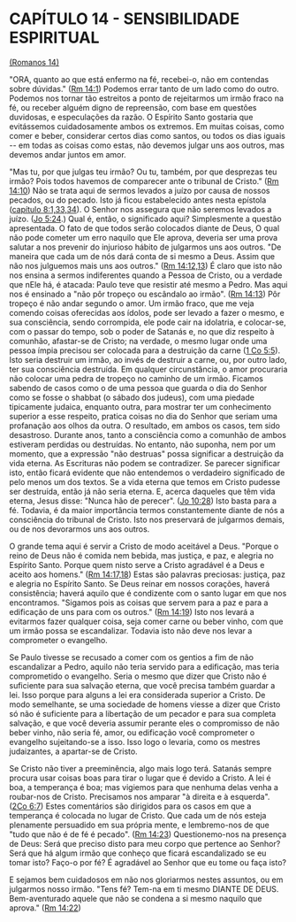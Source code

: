 # CAPÍTULO 14 - SENSIBILIDADE ESPIRITUAL 

[(Romanos 14)](http://bibliaonline.com.br/acf/rm/14)

&quot;ORA, quanto ao que está enfermo na fé, recebei-o, não em contendas sobre dúvidas.&quot; ([Rm 14:1](http://bibliaonline.com.br/acf/rm/14/1)) Podemos errar tanto de um lado como do outro. Podemos nos tornar tão estreitos a ponto de rejeitarmos um irmão fraco na fé, ou receber alguém digno de repreensão, com base em questões duvidosas, e especulações da razão. O Espírito Santo gostaria que evitássemos cuidadosamente ambos os extremos. Em muitas coisas, como comer e beber, considerar certos dias como santos, ou todos os dias iguais -- em todas as coisas como estas, não devemos julgar uns aos outros, mas devemos andar juntos em amor.

&quot;Mas tu, por que julgas teu irmão? Ou tu, também, por que desprezas teu irmão? Pois todos havemos de comparecer ante o tribunal de Cristo.&quot; ([Rm 14:10](http://bibliaonline.com.br/acf/rm/14/10)) Não se trata aqui de sermos levados a juízo por causa de nossos pecados, ou do pecado. Isto já ficou estabelecido antes nesta epístola ([capítulo 8:1,33,34](http://bibliaonline.com.br/acf/rm/8/1,33,34)). O Senhor nos assegura que não seremos levados a juízo. ([Jo 5:24](http://bibliaonline.com.br/acf/jo/5/24).) Qual é, então, o significado aqui? Simplesmente a questão apresentada. O fato de que todos serão colocados diante de Deus, O qual não pode cometer um erro naquilo que Ele aprova, deveria ser uma prova salutar a nos prevenir do injurioso hábito de julgarmos uns aos outros. &quot;De maneira que cada um de nós dará conta de si mesmo a Deus. Assim que não nos julguemos mais uns aos outros.&quot; ([Rm 14:12,13](http://bibliaonline.com.br/acf/rm/14/12,13)) É claro que isto não nos ensina a sermos indiferentes quando a Pessoa de Cristo, ou a verdade que nEle há, é atacada: Paulo teve que resistir até mesmo a Pedro. Mas aqui nos é ensinado a &quot;não pôr tropeço ou escândalo ao irmão&quot;. ([Rm 14:13](http://bibliaonline.com.br/acf/rm/14/13)) Pôr tropeço é não andar segundo o amor. Um irmão fraco, que me veja comendo coisas oferecidas aos ídolos, pode ser levado a fazer o mesmo, e sua consciência, sendo corrompida, ele pode cair na idolatria, e colocar-se, com o passar do tempo, sob o poder de Satanás e, no que diz respeito à comunhão, afastar-se de Cristo; na verdade, o mesmo lugar onde uma pessoa ímpia precisou ser colocada para a destruição da carne ([1 Co 5:5](http://bibliaonline.com.br/acf/1co/5/5)). Isto seria destruir um irmão, ao invés de destruir a carne, ou, por outro lado, ter sua consciência destruída. Em qualquer circunstância, o amor procuraria não colocar uma pedra de tropeço no caminho de um irmão. Ficamos sabendo de casos como o de uma pessoa que guarda o dia do Senhor como se fosse o shabbat (o sábado dos judeus), com uma piedade tipicamente judaica, enquanto outra, para mostrar ter um conhecimento superior a esse respeito, pratica coisas no dia do Senhor que seriam uma profanação aos olhos da outra. O resultado, em ambos os casos, tem sido desastroso. Durante anos, tanto a consciência como a comunhão de ambos estiveram perdidas ou destruídas. No entanto, não suponha, nem por um momento, que a expressão &quot;não destruas&quot; possa significar a destruição da vida eterna. As Escrituras não podem se contradizer. Se parecer significar isto, então ficará evidente que não entendemos o verdadeiro significado de pelo menos um dos textos. Se a vida eterna que temos em Cristo pudesse ser destruída, então já não seria eterna. E, acerca daqueles que têm vida eterna, Jesus disse: &quot;Nunca hão de perecer&quot;. ([Jo 10:28](http://bibliaonline.com.br/acf/jo/10/28)) Isto basta para a fé. Todavia, é da maior importância termos constantemente diante de nós a consciência do tribunal de Cristo. Isto nos preservará de julgarmos demais, ou de nos devorarmos uns aos outros.

O grande tema aqui é servir a Cristo de modo aceitável a Deus. &quot;Porque o reino de Deus não é comida nem bebida, mas justiça, e paz, e alegria no Espírito Santo. Porque quem nisto serve a Cristo agradável é a Deus e aceito aos homens.&quot; ([Rm 14:17,18](http://bibliaonline.com.br/acf/rm/14/17,18)) Estas são palavras preciosas: justiça, paz e alegria no Espírito Santo. Se Deus reinar em nossos corações, haverá consistência; haverá aquilo que é condizente com o santo lugar em que nos encontramos. &quot;Sigamos pois as coisas que servem para a paz e para a edificação de uns para com os outros.&quot; ([Rm 14:19](http://bibliaonline.com.br/acf/rm/14/19)) Isto nos levará a evitarmos fazer qualquer coisa, seja comer carne ou beber vinho, com que um irmão possa se escandalizar. Todavia isto não deve nos levar a comprometer o evangelho.

Se Paulo tivesse se recusado a comer com os gentios a fim de não escandalizar a Pedro, aquilo não teria servido para a edificação, mas teria comprometido o evangelho. Seria o mesmo que dizer que Cristo não é suficiente para sua salvação eterna, que você precisa também guardar a lei. Isso porque para alguns a lei era considerada superior a Cristo. De modo semelhante, se uma sociedade de homens viesse a dizer que Cristo só não é suficiente para a libertação de um pecador e para sua completa salvação, e que você deveria assumir perante eles o compromisso de não beber vinho, não seria fé, amor, ou edificação você comprometer o evangelho sujeitando-se a isso. Isso logo o levaria, como os mestres judaizantes, a apartar-se de Cristo.

Se Cristo não tiver a preeminência, algo mais logo terá. Satanás sempre procura usar coisas boas para tirar o lugar que é devido a Cristo. A lei é boa, a temperança é boa; mas vigiemos para que nenhuma delas venha a roubar-nos de Cristo. Precisamos nos amparar &quot;à direita e à esquerda&quot;. ([2Co 6:7](http://bibliaonline.com.br/acf/2co/6/7)) Estes comentários são dirigidos para os casos em que a temperança é colocada no lugar de Cristo. Que cada um de nós esteja plenamente persuadido em sua própria mente, e lembremo-nos de que &quot;tudo que não é de fé é pecado&quot;. ([Rm 14:23](http://bibliaonline.com.br/acf/rm/14/23)) Questionemo-nos na presença de Deus: Será que preciso disto para meu corpo que pertence ao Senhor? Será que há algum irmão que conheço que ficará escandalizado se eu tomar isto? Faço-o por fé? É agradável ao Senhor que eu tome ou faça isto?

E sejamos bem cuidadosos em não nos gloriarmos nestes assuntos, ou em julgarmos nosso irmão. &quot;Tens fé? Tem-na em ti mesmo DIANTE DE DEUS. Bem-aventurado aquele que não se condena a si mesmo naquilo que aprova.&quot; ([Rm 14:22](http://bibliaonline.com.br/acf/rm/14/22))